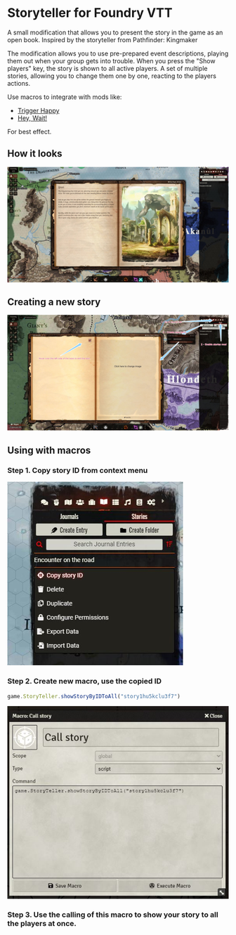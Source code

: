 # Storyteller for Foundry VTT
A small modification that allows you to present the story in the game as an open book. Inspired by the storyteller from Pathfinder: Kingmaker


The modification allows you to use pre-prepared event descriptions, playing them out when your group gets into trouble.
When you press the "Show players" key, the story is shown to all active players.
A set of multiple stories, allowing you to change them one by one, reacting to the players actions.
 
Use macros to integrate with mods like:
- [Trigger Happy](https://github.com/League-of-Foundry-Developers/fvtt-module-trigger-happy)
- [Hey, Wait!](https://foundryvtt.com/packages/hey-wait/)

For best effect.

## How it looks

![alt text](img/step-0.jpg "Title")

## Creating a new story

![alt text](img/step-1.jpg "Title")

## Using with macros

### Step 1. Copy story ID from context menu
![alt text](img/copy-id.jpg "Title")
### Step 2. Create new macro, use the copied ID
```javascript
game.StoryTeller.showStoryByIDToAll("story1hu5kclu3f7")
```
![alt text](img/macros.jpg "Title")
### Step 3. Use the calling of this macro to show your story to all the players at once.
